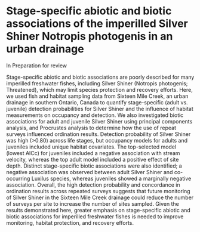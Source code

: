 # Stage-specific abiotic and biotic associations of the imperilled Silver Shiner Notropis photogenis in an urban drainage

In Preparation for review

Stage-specific abiotic and biotic associations are poorly described for many imperilled freshwater fishes, including Silver Shiner (Notropis photogenis; Threatened), which may limit species protection and recovery efforts. Here, we used fish and habitat sampling data from Sixteen Mile Creek, an urban drainage in southern Ontario, Canada to quantify stage-specific (adult vs. juvenile) detection probabilities for Silver Shiner and the influence of habitat measurements on occupancy and detection. We also investigated biotic associations for adult and juvenile Silver Shiner using principal components analysis, and Procrustes analysis to determine how the use of repeat surveys influenced ordination results. Detection probability of Silver Shiner was high (>0.80) across life stages, but occupancy models for adults and juveniles included unique habitat covariates. The top-selected model (lowest AICc) for juveniles included a negative association with stream velocity, whereas the top adult model included a positive effect of site depth. Distinct stage-specific biotic associations were also identified; a negative association was observed between adult Silver Shiner and co-occurring Luxilus species, whereas juveniles showed a marginally negative association. Overall, the high detection probability and concordance in ordination results across repeated surveys suggests that future monitoring of Silver Shiner in the Sixteen Mile Creek drainage could reduce the number of surveys per site to increase the number of sites sampled. Given the results demonstrated here, greater emphasis on stage-specific abiotic and biotic associations for imperilled freshwater fishes is needed to improve monitoring, habitat protection, and recovery efforts.